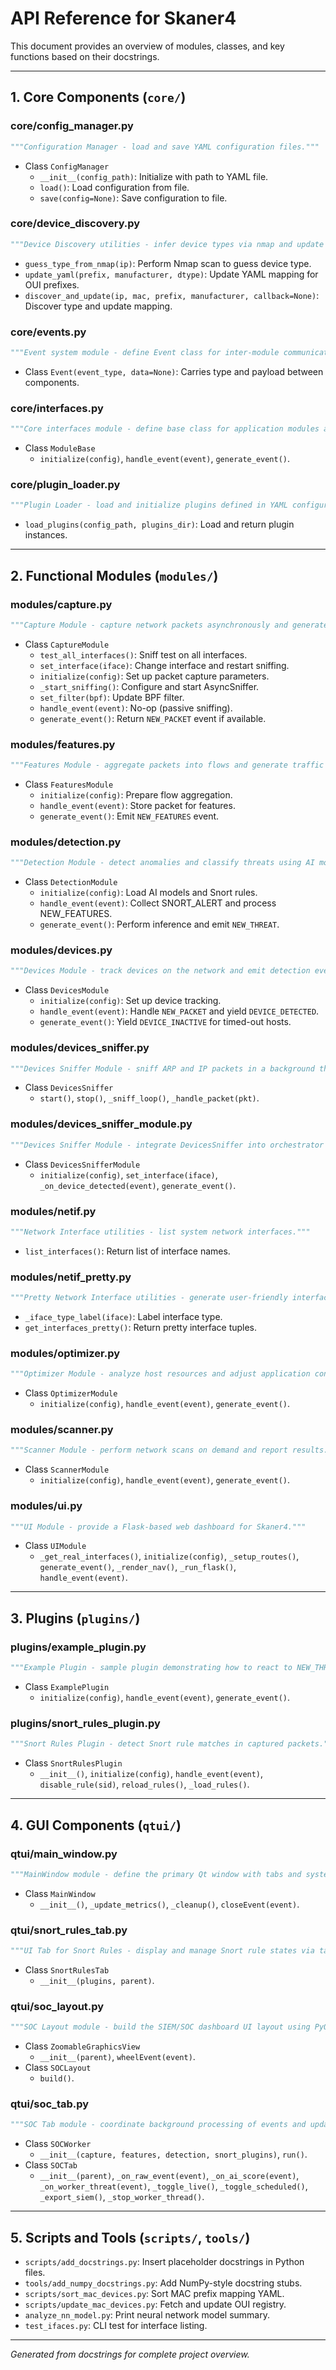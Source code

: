 # API Reference for Skaner4

This document provides an overview of modules, classes, and key functions based on their docstrings.

---

## 1. Core Components (`core/`)

### core/config_manager.py
```python
"""Configuration Manager - load and save YAML configuration files."""
```
- Class `ConfigManager`
  - `__init__(config_path)`: Initialize with path to YAML file.
  - `load()`: Load configuration from file.
  - `save(config=None)`: Save configuration to file.

### core/device_discovery.py
```python
"""Device Discovery utilities - infer device types via nmap and update MAC prefix mapping."""
```
- `guess_type_from_nmap(ip)`: Perform Nmap scan to guess device type.
- `update_yaml(prefix, manufacturer, dtype)`: Update YAML mapping for OUI prefixes.
- `discover_and_update(ip, mac, prefix, manufacturer, callback=None)`: Discover type and update mapping.

### core/events.py
```python
"""Event system module - define Event class for inter-module communication."""
```
- Class `Event(event_type, data=None)`: Carries type and payload between components.

### core/interfaces.py
```python
"""Core interfaces module - define base class for application modules and plugins."""
```
- Class `ModuleBase`
  - `initialize(config)`, `handle_event(event)`, `generate_event()`.

### core/plugin_loader.py
```python
"""Plugin Loader - load and initialize plugins defined in YAML configuration."""
```
- `load_plugins(config_path, plugins_dir)`: Load and return plugin instances.

---

## 2. Functional Modules (`modules/`)

### modules/capture.py
```python
"""Capture Module - capture network packets asynchronously and generate NEW_PACKET events."""
```
- Class `CaptureModule`
  - `test_all_interfaces()`: Sniff test on all interfaces.
  - `set_interface(iface)`: Change interface and restart sniffing.
  - `initialize(config)`: Set up packet capture parameters.
  - `_start_sniffing()`: Configure and start AsyncSniffer.
  - `set_filter(bpf)`: Update BPF filter.
  - `handle_event(event)`: No-op (passive sniffing).
  - `generate_event()`: Return `NEW_PACKET` event if available.

### modules/features.py
```python
"""Features Module - aggregate packets into flows and generate traffic features."""
```
- Class `FeaturesModule`
  - `initialize(config)`: Prepare flow aggregation.
  - `handle_event(event)`: Store packet for features.
  - `generate_event()`: Emit `NEW_FEATURES` event.

### modules/detection.py
```python
"""Detection Module - detect anomalies and classify threats using AI models and Snort rules."""
```
- Class `DetectionModule`
  - `initialize(config)`: Load AI models and Snort rules.
  - `handle_event(event)`: Collect SNORT_ALERT and process NEW_FEATURES.
  - `generate_event()`: Perform inference and emit `NEW_THREAT`.

### modules/devices.py
```python
"""Devices Module - track devices on the network and emit detection events."""
```
- Class `DevicesModule`
  - `initialize(config)`: Set up device tracking.
  - `handle_event(event)`: Handle `NEW_PACKET` and yield `DEVICE_DETECTED`.
  - `generate_event()`: Yield `DEVICE_INACTIVE` for timed-out hosts.

### modules/devices_sniffer.py
```python
"""Devices Sniffer Module - sniff ARP and IP packets in a background thread to detect devices."""
```
- Class `DevicesSniffer`
  - `start()`, `stop()`, `_sniff_loop()`, `_handle_packet(pkt)`.

### modules/devices_sniffer_module.py
```python
"""Devices Sniffer Module - integrate DevicesSniffer into orchestrator as a ModuleBase."""
```
- Class `DevicesSnifferModule`
  - `initialize(config)`, `set_interface(iface)`, `_on_device_detected(event)`, `generate_event()`.

### modules/netif.py
```python
"""Network Interface utilities - list system network interfaces."""
```
- `list_interfaces()`: Return list of interface names.

### modules/netif_pretty.py
```python
"""Pretty Network Interface utilities - generate user-friendly interface listings."""
```
- `_iface_type_label(iface)`: Label interface type.
- `get_interfaces_pretty()`: Return pretty interface tuples.

### modules/optimizer.py
```python
"""Optimizer Module - analyze host resources and adjust application configuration."""
```
- Class `OptimizerModule`
  - `initialize(config)`, `handle_event(event)`, `generate_event()`.

### modules/scanner.py
```python
"""Scanner Module - perform network scans on demand and report results."""
```
- Class `ScannerModule`
  - `initialize(config)`, `handle_event(event)`, `generate_event()`.

### modules/ui.py
```python
"""UI Module - provide a Flask-based web dashboard for Skaner4."""
```
- Class `UIModule`
  - `_get_real_interfaces()`, `initialize(config)`, `_setup_routes()`, `generate_event()`, `_render_nav()`, `_run_flask()`, `handle_event(event)`.

---

## 3. Plugins (`plugins/`)

### plugins/example_plugin.py
```python
"""Example Plugin - sample plugin demonstrating how to react to NEW_THREAT events."""
```
- Class `ExamplePlugin`
  - `initialize(config)`, `handle_event(event)`, `generate_event()`.

### plugins/snort_rules_plugin.py
```python
"""Snort Rules Plugin - detect Snort rule matches in captured packets."""
```
- Class `SnortRulesPlugin`
  - `__init__()`, `initialize(config)`, `handle_event(event)`, `disable_rule(sid)`, `reload_rules()`, `_load_rules()`.

---

## 4. GUI Components (`qtui/`)

### qtui/main_window.py
```python
"""MainWindow module - define the primary Qt window with tabs and system metrics toolbar."""
```
- Class `MainWindow`
  - `__init__()`, `_update_metrics()`, `_cleanup()`, `closeEvent(event)`.

### qtui/snort_rules_tab.py
```python
"""UI Tab for Snort Rules - display and manage Snort rule states via table."""
```
- Class `SnortRulesTab`
  - `__init__(plugins, parent)`.

### qtui/soc_layout.py
```python
"""SOC Layout module - build the SIEM/SOC dashboard UI layout using PyQt5 widgets and Matplotlib."""
```
- Class `ZoomableGraphicsView`
  - `__init__(parent)`, `wheelEvent(event)`.
- Class `SOCLayout`
  - `build()`.

### qtui/soc_tab.py
```python
"""SOC Tab module - coordinate background processing of events and update SOC UI."""
```
- Class `SOCWorker`
  - `__init__(capture, features, detection, snort_plugins)`, `run()`.
- Class `SOCTab`
  - `__init__(parent)`, `_on_raw_event(event)`, `_on_ai_score(event)`, `_on_worker_threat(event)`, `_toggle_live()`, `_toggle_scheduled()`, `_export_siem()`, `_stop_worker_thread()`.

---

## 5. Scripts and Tools (`scripts/`, `tools/`)

- `scripts/add_docstrings.py`: Insert placeholder docstrings in Python files.
- `tools/add_numpy_docstrings.py`: Add NumPy-style docstring stubs.
- `scripts/sort_mac_devices.py`: Sort MAC prefix mapping YAML.
- `scripts/update_mac_devices.py`: Fetch and update OUI registry.
- `analyze_nn_model.py`: Print neural network model summary.
- `test_ifaces.py`: CLI test for interface listing.

---

*Generated from docstrings for complete project overview.*
